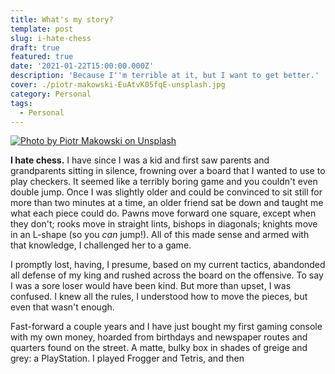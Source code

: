```yaml
---
title: What's my story?
template: post
slug: i-hate-chess
draft: true
featured: true
date: '2021-01-22T15:00:00.000Z'
description: 'Because I''m terrible at it, but I want to get better.'
cover: ./piotr-makowski-EuAtvK05fqE-unsplash.jpg
category: Personal
tags:
  - Personal
---
```

[![Photo by Piotr Makowski on Unsplash](/piotr-makowski-EuAtvK05fqE-unsplash.jpg)](https://unsplash.com/photos/EuAtvK05fqE)

**I hate chess.** I have since I was a kid and first saw parents and grandparents sitting in silence, frowning over a board that I wanted to use to play checkers. It seemed like a terribly boring game and you couldn't even double jump. Once I was slightly older and could be convinced to sit still for more than two minutes at a time, an older friend sat be down and taught me what each piece could do. Pawns move forward one square, except when they don't; rooks move in straight lints, bishops in diagonals; knights move in an L-shape (so you _can_ jump!). All of this made sense and armed with that knowledge, I challenged her to a game. 

I promptly lost, having, I presume, based on my current tactics, abandonded all defense of my king and rushed across the board on the offensive. To say I was a sore loser would have been kind. But more than upset, I was confused. I knew all the rules, I understood how to move the pieces, but even that wasn't enough. 

Fast-forward a couple years and I have just bought my first gaming console with my own money, hoarded from birthdays and newspaper routes and quarters found on the street. A matte, bulky box in shades of greige and grey: a PlayStation. I played Frogger and Tetris, and then 
